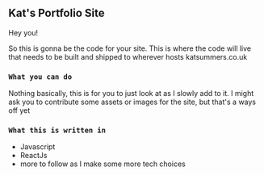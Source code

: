 ## Kat's Portfolio Site

Hey you!

So this is gonna be the code for your site. This is where the code will live that needs to be built and shipped to 
wherever hosts katsummers.co.uk

### `What you can do`

Nothing basically, this is for you to just look at as I slowly add to it. I might ask you to contribute
some assets or images for the site, but that's a ways off yet

### `What this is written in`

- Javascript
- ReactJs
- more to follow as I make some more tech choices



